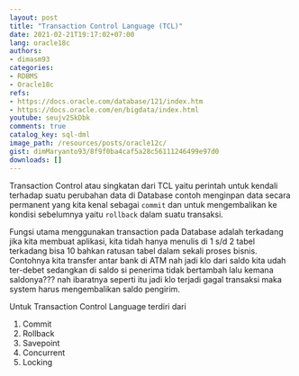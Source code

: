 ```yaml
---
layout: post
title: "Transaction Control Language (TCL)"
date: 2021-02-21T19:17:02+07:00
lang: oracle18c
authors:
- dimasm93
categories:
- RDBMS
- Oracle18c
refs: 
- https://docs.oracle.com/database/121/index.htm
- https://docs.oracle.com/en/bigdata/index.html
youtube: seujv2SkDbk
comments: true
catalog_key: sql-dml
image_path: /resources/posts/oracle12c/
gist: dimMaryanto93/8f9f0ba4caf5a28c56111246499e97d0
downloads: []
---
```



Transaction Control atau singkatan dari TCL yaitu perintah untuk kendali terhadap suatu perubahan data di Database contoh menginpan data secara permanent yang kita kenal sebagai `commit` dan untuk mengembalikan ke kondisi sebelumnya yaitu `rollback` dalam suatu transaksi.

<!--more-->

Fungsi utama menggunakan transaction pada Database adalah terkadang jika kita membuat aplikasi, kita tidah hanya menulis di 1 s/d 2 tabel terkadang bisa 10 bahkan ratusan tabel dalam sekali proses bisnis. Contohnya kita transfer antar bank di ATM nah jadi klo dari saldo kita udah ter-debet sedangkan di saldo si penerima tidak bertambah lalu kemana saldonya??? nah ibaratnya seperti itu jadi klo terjadi gagal transaksi maka system harus mengembalikan saldo pengirim.

Untuk Transaction Control Language terdiri dari

1. Commit
2. Rollback
3. Savepoint
4. Concurrent
5. Locking

